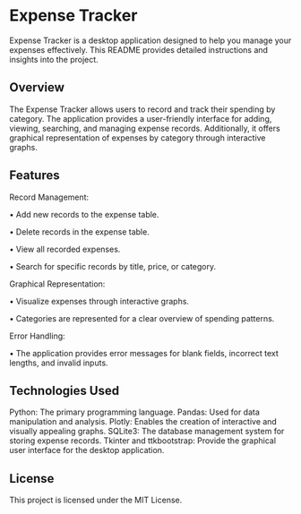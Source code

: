 # Expense Tracker

Expense Tracker is a desktop application designed to help you manage your expenses effectively. This README provides detailed instructions and insights into the project.

## Overview

The Expense Tracker allows users to record and track their spending by category. The application provides a user-friendly interface for adding, viewing, searching, and managing expense records. Additionally, it offers graphical representation of expenses by category through interactive graphs.

## Features

Record Management:


• Add new records to the expense table.

• Delete records in the expense table.

• View all recorded expenses.

• Search for specific records by title, price, or category.


Graphical Representation:

• Visualize expenses through interactive graphs.

• Categories are represented for a clear overview of spending patterns.


Error Handling:

• The application provides error messages for blank fields, incorrect text lengths, and invalid inputs.

## Technologies Used

Python: The primary programming language.
Pandas: Used for data manipulation and analysis.
Plotly: Enables the creation of interactive and visually appealing graphs.
SQLite3: The database management system for storing expense records.
Tkinter and ttkbootstrap: Provide the graphical user interface for the desktop application.

## License

This project is licensed under the MIT License.
